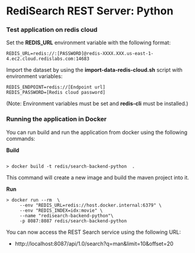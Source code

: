 # RediSearch REST Server: Python

### Test application on redis cloud

Set the **REDIS_URL** environment variable with the following format:
```
REDIS_URL=redis://:[PASSWORD]@redis-XXXX.XXX.us-east-1-4.ec2.cloud.redislabs.com:14683
```
Import the dataset by using the **import-data-redis-cloud.sh** script with environment variables:
```
REDIS_ENDPOINT=redis://[Endpoint url]
REDIS_PASSWORD=[Redis cloud password]
```
(Note: Environment variables must be set and **redis-cli** must be installed.)

### Running the application in Docker

You can run build and run the application from docker using the following commands:

**Build**

```shell script

> docker build -t redis/search-backend-python  . 

```

This command will create a new image and build the maven project into it.

**Run**

```shell script
> docker run --rm  \
     --env "REDIS_URL=redis://host.docker.internal:6379" \
     --env "REDIS_INDEX=idx:movie" \
     --name "redisearch-backend-python"\
     -p 8087:8087 redis/search-backend-python
```

You can now access the REST Search service using the following URL:

* http://localhost:8087/api/1.0/search?q=man&limit=10&offset=20

